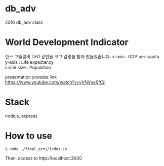 # db_adv
2016 db_adv class

# World Development Indicator

한스 고슬링의 TED 강연을 보고 감명을 받아 만들었습니다. 
x-axis : GDP per capita  
y-axis : Life expectancy  
circle size : Population  

presentation youtube link  
https://www.youtube.com/watch?v=vVNVvaSfCjI  

# Stack
nodejs, express  

# How to use
```
$ node ./final_proj/index.js  
```
Then, access to http://localhost:3000  
